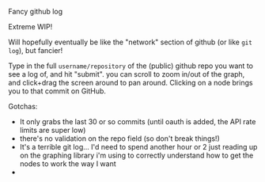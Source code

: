 Fancy github log

Extreme WIP!

Will hopefully eventually be like the "network" section of github (or like `git log`), but fancier!

Type in the full `username/repository` of the (public) github repo you want to see a log of, and hit "submit". you can scroll to zoom in/out of the graph, and click+drag the screen around to pan around. Clicking on a node brings you to that commit on GitHub. 


Gotchas:

* It only grabs the last 30 or so commits (until oauth is added, the API rate limits are super low)
* there's no validation on the repo field (so don't break things!)
* It's a terrible git log... I'd need to spend another hour or 2 just reading up on the graphing library i'm using to correctly understand how to get the nodes to work the way I want
*
